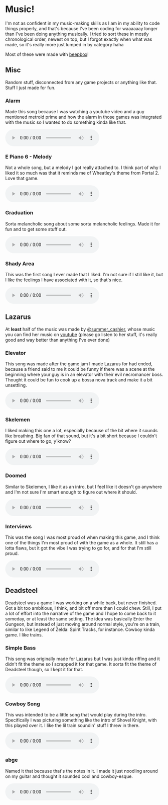 # Music!
I'm not as confident in my music-making skills as I am in my ability to code things properly, and that's because I've been coding for waaaaaay longer than I've been doing anything musically. I tried to sort these in mostly chronological order, newest on top, but I forgot exactly when what was made, so it's really more just lumped in by category haha

Most of these were made with [beepbox](https://beepbox.co/)!

## Misc
Random stuff, disconnected from any game projects or anything like that. Stuff I just made for fun.

### Alarm
Made this song because I was watching a youtube video and a guy mentioned metroid prime and how the alarm in those games was integrated with the music so I wanted to do something kinda like that.

<audio controls src="../audio/misc/Alarm.wav"></audio>

### E Piano 6 - Melody
Not a whole song, but a melody I got really attached to. I think part of why I liked it so much was that it reminds me of Wheatley's theme from Portal 2. Love that game.

<audio controls src="../audio/misc/E Piano 6 - Melody.mp3"></audio>

### Graduation
Sorta melancholic song about some sorta melancholic feelings. Made it for fun and to get some stuff out.

<audio controls src="../audio/misc/Graduation(1).wav"></audio>

### Shady Area
This was the first song I ever made that I liked. I'm not sure if I still like it, but I like the feelings I have associated with it, so that's nice.

<audio controls src="../audio/misc/shady area full.mp3"></audio>

## Lazarus
At **least** half of the music was made by [@summer_cashier](https://twitter.com/summer_cashier), whose music you can find her music on [youtube](https://www.youtube.com/@rosegarden8318) (please go listen to her stuff, it's really good and way better than anything I've ever done)

### Elevator
This song was made after the game jam I made Lazarus for had ended, because a friend said to me it could be funny if there was a scene at the beginning where your guy is in an elevator with their evil necromancer boss. Thought it could be fun to cook up a bossa nova track and make it a bit unsettling.

<audio controls src="../audio/lazarus/Elevator.wav"></audio>

### Skelemen
I liked making this one a lot, especially because of the bit where it sounds like breathing. Big fan of that sound, but it's a bit short because I couldn't figure out where to go, y'know?

<audio controls src="../audio/lazarus/Skelemen.wav"></audio>

### Doomed
Similar to Skelemen, I like it as an intro, but I feel like it doesn't go anywhere and I'm not sure I'm smart enough to figure out where it should.

<audio controls src="../audio/lazarus/Doomed.wav"></audio>

### Interviews
This was the song I was most proud of when making this game, and I think one of the things I'm most proud of with the game as a whole. It still has a lotta flaws, but it got the vibe I was trying to go for, and for that I'm still proud.

<audio controls src="../audio/lazarus/Interviews Edit 1 Export 2.wav"></audio>

## Deadsteel
Deadsteel was a game I was working on a while back, but never finished. Got a bit too ambitious, I think, and bit off more than I could chew. Still, I put a lot of effort into the narrative of the game and I hope to come back to it someday, or at least the same setting. The idea was basically Enter the Gungeon, but instead of just moving around normal style, you're on a train, similar to like Legend of Zelda: Spirit Tracks, for instance. Cowboy kinda game. I like trains.

### Simple Bass
This song was originally made for Lazarus but I was just kinda riffing and it didn't fit the theme so I scrapped it for that game. It sorta fit the theme of Deadsteel though, so I kept it for that.

<audio controls src="../audio/deadsteel/SimpleBass.wav"></audio>

### Cowboy Song
This was intended to be a little song that would play during the intro. Specifically I was picturing something like the intro of Shovel Knight, with this played over it. I like the lil train soundin' stuff I threw in there.

<audio controls src="../audio/deadsteel/cowboy song - soft drums.mp3"></audio>

### abge
Named it that because that's the notes in it. I made it just noodling around on my guitar and thought it sounded cool and cowboy-esque.

<audio controls src="../audio/deadsteel/abge.mp3"></audio>